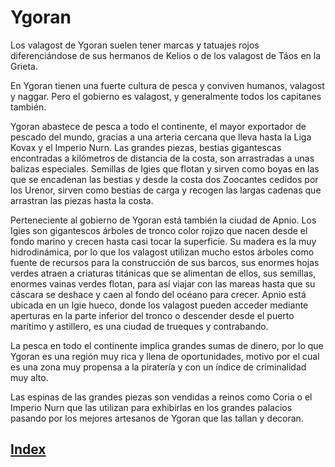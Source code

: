 # Ygoran

Los valagost de Ygoran suelen tener marcas y tatuajes rojos diferenciándose de sus hermanos de Kelios o de los valagost de Táos en la Grieta.

En Ygoran tienen una fuerte cultura de pesca y conviven humanos, valagost y naggar. Pero el gobierno es valagost, y generalmente todos los capitanes también.

Ygoran abastece de pesca a todo el continente, el mayor exportador de pescado del mundo, gracias a una arteria cercana que lleva hasta la Liga Kovax y el Imperio Nurn.
Las grandes piezas, bestias gigantescas encontradas a kilómetros de distancia de la costa, son arrastradas a unas balizas especiales. Semillas de Igies que flotan y sirven como boyas en las que se encadenan las bestias y desde la costa dos Zoocantes cedidos por los Urenor, sirven como bestias de carga y recogen las largas cadenas que arrastran las piezas hasta la costa.

Perteneciente al gobierno de Ygoran está también la ciudad de Apnio. Los Igies son gigantescos árboles de tronco color rojizo que nacen desde el fondo marino y crecen hasta casi tocar la superficie.
Su madera es la muy hidrodinámica, por lo que los valagost utilizan mucho estos árboles como fuente de recursos para la construcción de sus barcos, sus enormes hojas verdes atraen a criaturas titánicas que se alimentan de ellos, sus semillas, enormes vainas verdes flotan, para así viajar con las mareas hasta que su cáscara se deshace y caen al fondo del océano para crecer.
Apnio está ubicada en un Igie hueco, donde los valagost pueden acceder mediante aperturas en la parte inferior del tronco o descender desde el puerto marítimo y astillero, es una ciudad de trueques y contrabando.

La pesca en todo el continente implica grandes sumas de dinero, por lo que Ygoran es una región muy rica y llena de oportunidades, motivo por el cual es una zona muy propensa a la piratería y con un índice de criminalidad muy alto.

Las espinas de las grandes piezas son vendidas a reinos como Coria o el Imperio Nurn que las utilizan para exhibirlas en los grandes palacios pasando por los mejores artesanos de Ygoran que las tallan y decoran.

## [Index](../index.md)